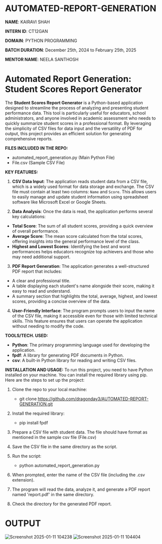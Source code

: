 # AUTOMATED-REPORT-GENERATION

**NAME**: KAIRAVI SHAH

**INTERN ID**: CT12GAN

**DOMAIN**: PYTHON PROGRAMMING

**BATCH DURATION**: December 25th, 2024 to February 25th, 2025

**MENTOR NAME**: NEELA SANTHOSH

# **Automated Report Generation: Student Scores Report Generator**

The **Student Scores Report Generator** is a Python-based application designed to streamline the process of analyzing and presenting student performance data. This tool is particularly useful for educators, school administrators, and anyone involved in academic assessment who needs to quickly summarize student scores in a professional format. By leveraging the simplicity of CSV files for data input and the versatility of PDF for output, this project provides an efficient solution for generating comprehensive reports.

**FILES INCLUDED IN THE REPO:**
- automated_report_generation.py (Main Python File)
- File.csv (Sample CSV File)

**KEY FEATURES:**
1. **CSV Data Input**: The application reads student data from a CSV file, which is a widely used format for data storage and exchange. The CSV file must contain at least two columns: `Name` and `Score`. This allows users to easily manage and update student information using spreadsheet software like Microsoft Excel or Google Sheets.

2. **Data Analysis**: Once the data is read, the application performs several key calculations:
  - **Total Score**: The sum of all student scores, providing a quick overview of overall performance.
  - **Average Score**: The mean score calculated from the total scores, offering insights into the general performance level of the class.
  - **Highest and Lowest Scores**: Identifying the best and worst performances helps educators recognize top achievers and those who may need additional support.

3. **PDF Report Generation**: The application generates a well-structured PDF report that includes:
  - A clear and professional title.
  - A table displaying each student's name alongside their score, making it easy to read and understand.
  - A summary section that highlights the total, average, highest, and lowest scores, providing a concise overview of the data.

4. **User-Friendly Interface**: The program prompts users to input the name of the CSV file, making it accessible even for those with limited technical skills. This feature ensures that users can operate the application without needing to modify the code.

**TOOLS/TECH. USED:**
- **Python**: The primary programming language used for developing the application.
- **fpdf**: A library for generating PDF documents in Python.
- **csv**: A built-in Python library for reading and writing CSV files.

**INSTALLATION AND USAGE:** 
To run this project, you need to have Python installed on your machine. You can install the required library using pip. Here are the steps to set up the project:

1. Clone the repo to your local machine:
   - git clone https://github.com/dragonday3/AUTOMATED-REPORT-GENERATION.git

2. Install the required library:
   - pip install fpdf

3. Prepare a CSV file with student data. The file should have format as mentioned in the sample csv file (File.csv)

4. Save the CSV file in the same directory as the script.

5. Run the script:
   - python automated_report_generation.py

6. When prompted, enter the name of the CSV file (including the .csv extension).

8. The program will read the data, analyze it, and generate a PDF report named 'report.pdf' in the same directory.

9. Check the directory for the generated PDF report.

# **OUTPUT**
![Screenshot 2025-01-11 104238](https://github.com/user-attachments/assets/aa2c167e-ab7a-4034-94aa-0ff3e3e30394)
![Screenshot 2025-01-11 104404](https://github.com/user-attachments/assets/f7e699a3-443e-4676-9078-8e603514ee24)
